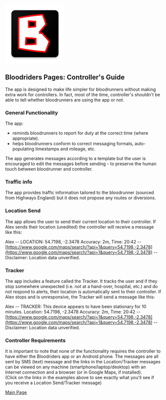 ![Logo](ic_launcher.png)

## Bloodriders Pages: Controller's Guide

The app is designed to make life simpler for bloodrunners without making extra work for controllers. In fact, most of the time, controller's shouldn't be able to tell whether bloodrunners are using the app or not.

### General Functionality

The app:
- reminds bloodrunners to report for duty at the correct time (where appropriate).
- helps bloodrunners conform to correct messaging formats, auto-populating timestamps and mileage, etc.

The app generates messages according to a template but the user is encouraged to edit the messages before sending - to preserve the human touch between bloodrunner and controller.

### Traffic info

The app provides traffic information tailored to the bloodrunner (sourced from Highways England) but it does not propose any routes or diversions.

### Location Send

The app allows the user to send their current location to their controller. If Alex sends their location (unedited) the controller will receive a message like this:

Alex -- LOCATION: 54.7198, -2.3478 Accuracy: 2m, Time: 20:42 -- [https://www.google.com/maps/search/?api=1&query=54.7198,-2.3478](https://www.google.com/maps/search/?api=1&query=54.7198,-2.3478) -- Disclaimer: Location data unverified.

### Tracker

The app includes a feature called the Tracker. It tracks the user and if they stop somewhere unexpected (i.e. not at a hand-over, hospital, etc.) and do not respond to alerts, their location is automatically sent to their controller. If Alex stops and is unresponsive, the Tracker will send a message like this:

Alex -- TRACKER: This device appears to have been stationary for 10 minutes. Location: 54.7198, -2.3478 Accuracy: 2m, Time: 20:42 -- [https://www.google.com/maps/search/?api=1&query=54.7198,-2.3478](https://www.google.com/maps/search/?api=1&query=54.7198,-2.3478) -- Disclaimer: Location data unverified.

### Controller Requirements

It is important to note that none of the functionality requires the controller to have either the Bloodriders app or an Android phone. The messages are all sent by SMS (text) message and the links in the Location/Tracker messages can be viewed on any machine (smartphone/laptop/desktop) with an Internet connection and a browser (or in Google Maps, if installed).<BR>
(Click on the links in the examples above to see exactly what you'll see if you receive a Location Send/Tracker message)

[Main Page](https://roxburd.github.io/bloodriders/)
